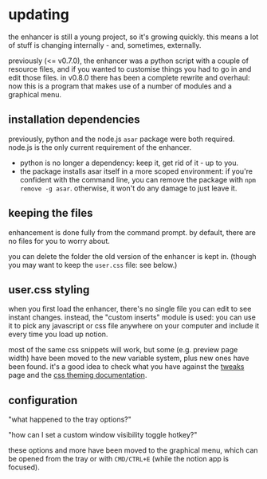 # updating

the enhancer is still a young project, so it's growing quickly. this means a lot of stuff is changing internally
\- and, sometimes, externally.

previously (<= v0.7.0), the enhancer was a python script with a couple of resource files, and if you
wanted to customise things you had to go in and edit those files. in v0.8.0 there has been a complete
rewrite and overhaul: now this is a program that makes use of a number of modules and a graphical menu.

## installation dependencies

previously, python and the node.js `asar` package were both required.
node.js is the only current requirement of the enhancer.

- python is no longer a dependency: keep it, get rid of it - up to you.
- the package installs asar itself in a more scoped environment: if you're confident with
  the command line, you can remove the package with `npm remove -g asar`. otherwise, it
  won't do any damage to just leave it.

## keeping the files

enhancement is done fully from the command prompt.
by default, there are no files for you to worry about.

you can delete the folder the old version of the enhancer is kept in.
(though you may want to keep the `user.css` file: see below.)

## user.css styling

when you first load the enhancer, there's no single file you can edit to see instant changes.
instead, the "custom inserts" module is used: you can use it to pick any javascript or css file anywhere
on your computer and include it every time you load up notion.

most of the same css snippets will work, but some (e.g. preview page width) have been moved to the new variable
system, plus new ones have been found. it's a good idea to check what you have against the [tweaks](TWEAKS.md)
page and the [css theming documentation](DOCUMENTATION.md#theming).

## configuration

"what happened to the tray options?"

"how can I set a custom window visibility toggle hotkey?"

these options and more have been moved to the graphical menu, which can be opened from the
tray or with `CMD/CTRL+E` (while the notion app is focused).
